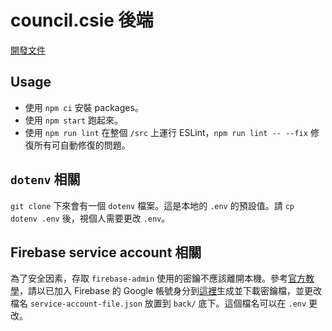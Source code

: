 # council.csie 後端

[開發文件](https://hackmd.io/MJnE9jwfSZiR0ehygAGW5Q)

## Usage

- 使用 `npm ci` 安裝 packages。
- 使用 `npm start` 跑起來。
- 使用 `npm run lint` 在整個 `/src` 上運行 ESLint，`npm run lint -- --fix` 修復所有可自動修復的問題。

## `dotenv` 相關

`git clone` 下來會有一個 `dotenv` 檔案。這是本地的 `.env` 的預設值。請 `cp dotenv .env` 後，視個人需要更改 `.env`。

## Firebase service account 相關

為了安全因素，存取 `firebase-admin` 使用的密鑰不應該離開本機。參考[官方教學](https://firebase.google.com/docs/admin/setup?hl=zh-tw#initialize_the_sdk_in_non-google_environments)，請以已加入 Firebase 的 Google 帳號身分到[這裡](https://console.firebase.google.com/project/_/settings/serviceaccounts/adminsdk?hl=zh-tw&_gl=1*z361db*_ga*MTUwNDEzMzY1Ni4xNzA2MDQ1MzY0*_ga_CW55HF8NVT*MTcwNjA5NTQ1My40LjEuMTcwNjA5OTM4MS4yMC4wLjA)生成並下載密鑰檔，並更改檔名 `service-account-file.json` 放置到 `back/` 底下。這個檔名可以在 `.env` 更改。

